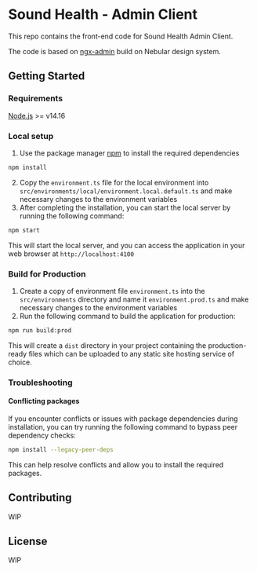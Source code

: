 # Sound Health - Admin Client

This repo contains the front-end code for Sound Health Admin Client.

The code is based on [ngx-admin](https://github.com/akveo/ngx-admin) build on Nebular design system.

## Getting Started

### Requirements
[Node.js](https://nodejs.org/en) >= v14.16

### Local setup

1. Use the package manager [npm](https://www.npmjs.com/) to install the required dependencies
```bash
npm install
```
2. Copy the `environment.ts` file for the local environment into `src/environments/local/environment.local.default.ts` and make necessary changes to the environment variables
3. After completing the installation, you can start the local server by running the following command:
```bash
npm start
```

This will start the local server, and you can access the application in your web browser at `http://localhost:4100`

### Build for Production

1. Create a copy of environment file `environment.ts` into the `src/environments` directory and name it `environment.prod.ts` and make necessary changes to the environment variables
2. Run the following command to build the application for production:
```bash
npm run build:prod
```

This will create a `dist` directory in your project containing the production-ready files which can be uploaded to any static site hosting service of choice.

### Troubleshooting

#### Conflicting packages

If you encounter conflicts or issues with package dependencies during installation, you can try running the following command to bypass peer dependency checks:
```bash
npm install --legacy-peer-deps
```

This can help resolve conflicts and allow you to install the required packages.
## Contributing

WIP

## License

WIP

